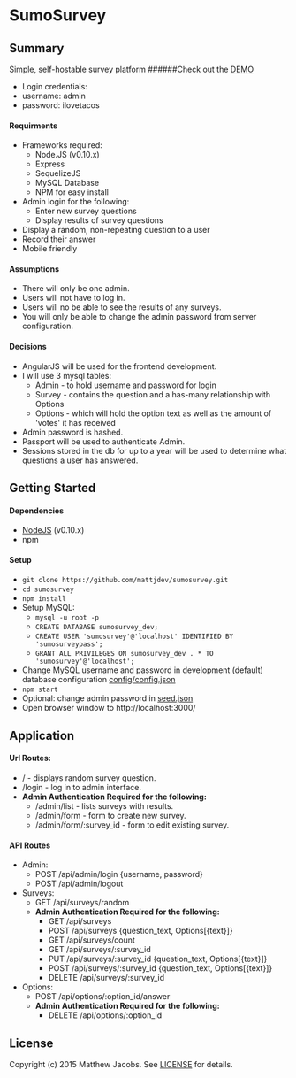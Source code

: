 # SumoSurvey

## Summary

Simple, self-hostable survey platform
######Check out the [DEMO](https://sumosurvey.herokuapp.com/)
* Login credentials:
 * username: admin
 * password: ilovetacos


#### Requirments

* Frameworks required:
  *  Node.JS (v0.10.x)
  *  Express
  *  SequelizeJS
  *  MySQL Database
  *  NPM for easy install
* Admin login for the following:
  * Enter new survey questions
  * Display results of survey questions
* Display a random, non-repeating question to a user
* Record their answer
* Mobile friendly

#### Assumptions

* There will only be one admin.
* Users will not have to log in.
* Users will no be able to see the results of any surveys.
* You will only be able to change the admin password from server configuration.

#### Decisions

* AngularJS will be used for the frontend development.
* I will use 3 mysql tables:
  * Admin - to hold username and password for login
  * Survey - contains the question and a has-many relationship with Options
  * Options - which will hold the option text as well as the amount of 'votes' it has received
* Admin password is hashed.
* Passport will be used to authenticate Admin.
* Sessions stored in the db for up to a year will be used to determine what questions a user has answered.

## Getting Started

#### Dependencies

* [NodeJS](https://nodejs.org/download/) (v0.10.x)
* npm

#### Setup

* `git clone https://github.com/mattjdev/sumosurvey.git`
* `cd sumosurvey`
* `npm install`
* Setup MySQL:
  * `mysql -u root -p`
  * `CREATE DATABASE sumosurvey_dev;`
  * `CREATE USER 'sumosurvey'@'localhost' IDENTIFIED BY 'sumosurveypass';`
  * `GRANT ALL PRIVILEGES ON sumosurvey_dev . * TO 'sumosurvey'@'localhost';`
* Change MySQL username and password in development (default) database configuration [config/config.json](config/config.json)
* `npm start`
* Optional: change admin password in [seed.json](seed.json)
* Open browser window to http://localhost:3000/

## Application

#### Url Routes:
* / - displays random survey question.
* /login - log in to admin interface.
* **Admin Authentication Required for the following:**
  * /admin/list - lists surveys with results.
  * /admin/form - form to create new survey.
  * /admin/form/:survey_id - form to edit existing survey.

#### API Routes

* Admin:
  * POST /api/admin/login {username, password}
  * POST /api/admin/logout
* Surveys:
  * GET /api/surveys/random
  * **Admin Authentication Required for the following:**
    * GET /api/surveys
    * POST /api/surveys {question_text, Options[{text}]}
    * GET /api/surveys/count
    * GET /api/surveys/:survey_id
    * PUT /api/surveys/:survey_id {question_text, Options[{text}]}
    * POST /api/surveys/:survey_id {question_text, Options[{text}]}
    * DELETE /api/surveys/:survey_id
* Options:
  * POST /api/options/:option_id/answer
  * **Admin Authentication Required for the following:**
    * DELETE /api/options/:option_id

## License

Copyright (c) 2015 Matthew Jacobs.
See [LICENSE](LICENSE) for details.
